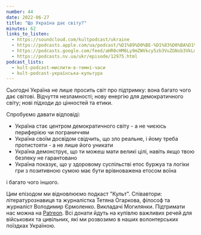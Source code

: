 ```yaml
---
number: 44
date: 2022-06-27
title: "Що Україна дає світу?"
minutes: 62
links_to_listen:
  - https://soundcloud.com/kultpodcast/ukraine
  - https://podcasts.apple.com/ua/podcast/%D1%89%D0%BE-%D1%83%D0%BA%D1%80%D0%B0%D1%97%D0%BD%D0%B0-%D0%B4%D0%B0%D1%94-%D1%81%D0%B2%D1%96%D1%82%D1%83/id1581339249?i=1000567815769
  - https://podcasts.google.com/feed/aHR0cHM6Ly9mZWVkcy5zb3VuZGNsb3VkLmNvbS91c2Vycy9zb3VuZGNsb3VkOnVzZXJzOjg5MjM3MjAyNy9zb3VuZHMucnNz/episode/dGFnOnNvdW5kY2xvdWQsMjAxMDp0cmFja3MvMTI5NTA3MTkzOQ
  - https://podcasts.nv.ua/ukr/episode/12975.html
podcast_lists:
  - kult-podcast-мислити-в-темні-часи
  - kult-podcast-українська-культура
---
```


Сьогодні Україна не лише просить світ про підтримку: вона багато чого дає
світові. Відчуття незламності; нову енергію для демократичного світу; нові
підходи до цінностей та етики.

Cпробуємо давати відповіді:

- Україна стає центром демократичного світу - а не чиєюсь периферією чи
пограниччям
- Україна своїм досвідом свідчить, що зло реальне, і йому треба протистояти - а
не лише його уникати
- Україна демонструє, що ти можеш мати великі цілі, навіть якщо твою безпеку не
гарантовано
- Україна показує, що у здоровому суспільстві етос буржуа та логіки гри з
позитивною сумою має бути врівноважена етосом воїна

і багато чого іншого.

Цим епізодом ми відновлюємо подкаст "Культ". Співавтори: літературознавиця та
журналістка Тетяна Огаркова, філософ та журналіст Володимир Єрмоленко.
Викладачі Могилянки. Підтримати нас можна на [Patreon][1]. Всі донати йдуть на
купівлю важливих речей для військових та цивільних, які ми розвозимо в наших
волонтерських поїздках Україною.

[1]: https://patreon.com/kultpodcast
